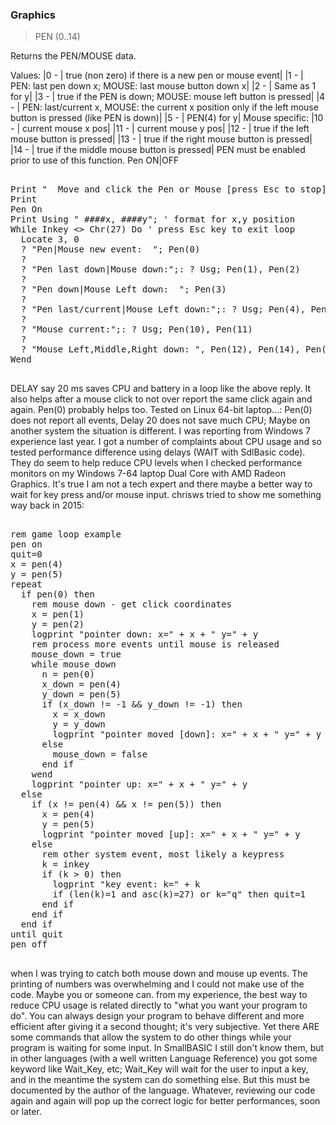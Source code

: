 ### Graphics

> PEN (0..14)

Returns the PEN/MOUSE data.


Values:
|0 - | true (non zero) if there is a new pen or mouse event|
|1 - | PEN: last pen down x; MOUSE: last mouse button down x|
|2 - | Same as 1 for y|
|3 - | true if the PEN is down; MOUSE: mouse left button is pressed|
|4 - | PEN: last/current x, MOUSE: the current x position only if the left mouse button is pressed (like PEN is down)|
|5 - | PEN(4) for y|
Mouse specific:
|10 - | current mouse x pos|
|11 - | current mouse y pos|
|12 - | true if the left mouse button is pressed|
|13 - | true if the right mouse button is pressed|
|14 - | true if the middle mouse button is pressed|
PEN must be enabled prior to use of this function. Pen ON|OFF

<pre>

Print "  Move and click the Pen or Mouse [press Esc to stop]..."
Print 
Pen On
Print Using " ####x, ####y"; ' format for x,y position
While Inkey <> Chr(27) Do ' press Esc key to exit loop
  Locate 3, 0
  ? "Pen|Mouse new event:  "; Pen(0) 
  ? 
  ? "Pen last down|Mouse down:";: ? Usg; Pen(1), Pen(2) 
  ?
  ? "Pen down|Mouse Left down:  "; Pen(3) 
  ?
  ? "Pen last/current|Mouse Left down:";: ? Usg; Pen(4), Pen(5)
  ?
  ? "Mouse current:";: ? Usg; Pen(10), Pen(11) 
  ?
  ? "Mouse Left,Middle,Right down: ", Pen(12), Pen(14), Pen(13);
Wend 

</pre>

DELAY say 20 ms saves CPU and battery in a loop like the above reply. 
It also helps after a mouse click to not over report the same click again and again. Pen(0) probably helps too.
Tested on Linux 64-bit laptop...:
Pen(0) does not report all events,
Delay 20 does not save much CPU; 
Maybe on another system the situation is different.
I was reporting from Windows 7 experience last year. I got a number of complaints about CPU usage and so tested performance difference using delays (WAIT with SdlBasic code). They do seem to help reduce CPU levels when I checked performance monitors on my Windows 7-64 laptop Dual Core with AMD Radeon Graphics.
It's true I am not a tech expert and there maybe a better way to wait for key press and/or mouse input. chrisws tried to show me something way back in 2015:
<pre>

rem game loop example
pen on
quit=0
x = pen(4)
y = pen(5)
repeat
  if pen(0) then
    rem mouse down - get click coordinates
    x = pen(1)
    y = pen(2)
    logprint "pointer down: x=" + x + " y=" + y
    rem process more events until mouse is released
    mouse_down = true
    while mouse_down
      n = pen(0)
      x_down = pen(4)
      y_down = pen(5)
      if (x_down != -1 && y_down != -1) then
        x = x_down
        y = y_down
        logprint "pointer moved [down]: x=" + x + " y=" + y
      else
        mouse_down = false
      end if
    wend
    logprint "pointer up: x=" + x + " y=" + y
  else
    if (x != pen(4) && x != pen(5)) then
      x = pen(4)
      y = pen(5)
      logprint "pointer moved [up]: x=" + x + " y=" + y
    else
      rem other system event, most likely a keypress
      k = inkey
      if (k > 0) then
        logprint "key event: k=" + k
        if (len(k)=1 and asc(k)=27) or k="q" then quit=1
      end if    
    end if    
  end if
until quit
pen off

</pre>

when I was trying to catch both mouse down and mouse up events. The printing of numbers was overwhelming and I could not make use of the code. Maybe you or someone can.
from my experience, the best way to reduce CPU usage is related directly to "what you want your program to do". You can always design your program to behave different and more efficient after giving it a second thought; it's very subjective.
Yet there ARE some commands that allow the system to do other things while your program is waiting for some input. In SmallBASIC I still don't know them, but in other languages (with a well written Language Reference) you got some keyword like Wait_Key, etc; Wait_Key will wait for the user to input a key, and in the meantime the system can do something else. But this must be documented by the author of the language.
Whatever, reviewing our code again and again will pop up the correct logic for better performances, soon or later.

